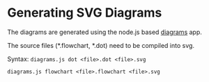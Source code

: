 Generating SVG Diagrams
=======================

The diagrams are generated using the node.js based [diagrams](https://www.npmjs.com/package/diagrams) app.

The source files (\*.flowchart, \*.dot) need to be compiled into svg.

Syntax:
`diagrams.js dot <file>.dot <file>.svg`

`diagrams.js flowchart <file>.flowchart <file>.svg`

